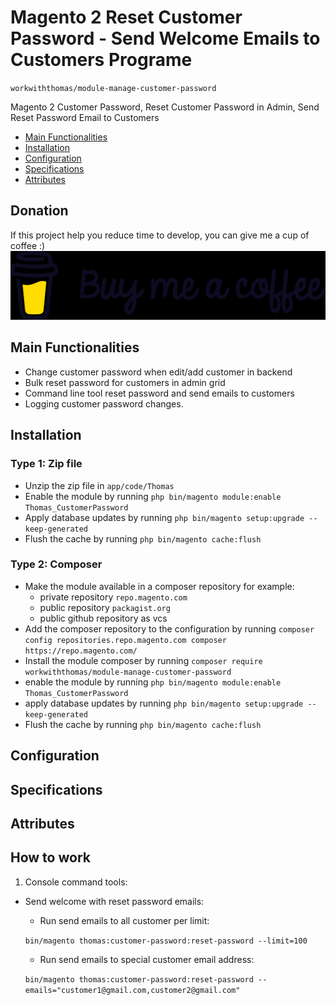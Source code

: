 # Magento 2 Reset Customer Password - Send Welcome Emails to Customers Programe
``workwiththomas/module-manage-customer-password``

Magento 2 Customer Password, Reset Customer Password in Admin, Send Reset Password Email to Customers

 - [Main Functionalities](#markdown-header-main-functionalities)
 - [Installation](#markdown-header-installation)
 - [Configuration](#markdown-header-configuration)
 - [Specifications](#markdown-header-specifications)
 - [Attributes](#markdown-header-attributes)

## Donation

If this project help you reduce time to develop, you can give me a cup of coffee :) 
[![Buy Me A Coffee](https://raw.githubusercontent.com/thomasnguyen244/resume/update-resume-info/assets/buy-me-a-coffee.png)](https://www.buymeacoffee.com/workwiththomas)

## Main Functionalities
- Change customer password when edit/add customer in backend
- Bulk reset password for customers in admin grid
- Command line tool reset password and send emails to customers
- Logging customer password changes.

## Installation

### Type 1: Zip file

 - Unzip the zip file in `app/code/Thomas`
 - Enable the module by running `php bin/magento module:enable Thomas_CustomerPassword`
 - Apply database updates by running `php bin/magento setup:upgrade --keep-generated`
 - Flush the cache by running `php bin/magento cache:flush`

### Type 2: Composer

 - Make the module available in a composer repository for example:
    - private repository `repo.magento.com`
    - public repository `packagist.org`
    - public github repository as vcs
 - Add the composer repository to the configuration by running `composer config repositories.repo.magento.com composer https://repo.magento.com/`
 - Install the module composer by running `composer require workwiththomas/module-manage-customer-password`
 - enable the module by running `php bin/magento module:enable Thomas_CustomerPassword`
 - apply database updates by running `php bin/magento setup:upgrade --keep-generated`
 - Flush the cache by running `php bin/magento cache:flush`


## Configuration


## Specifications


## Attributes


## How to work

1. Console command tools:

- Send welcome with reset password emails: 

    + Run send emails to all customer per limit:

    ``bin/magento thomas:customer-password:reset-password --limit=100``

    + Run send emails to special customer email address:

    ``bin/magento thomas:customer-password:reset-password --emails="customer1@gmail.com,customer2@gmail.com"``
